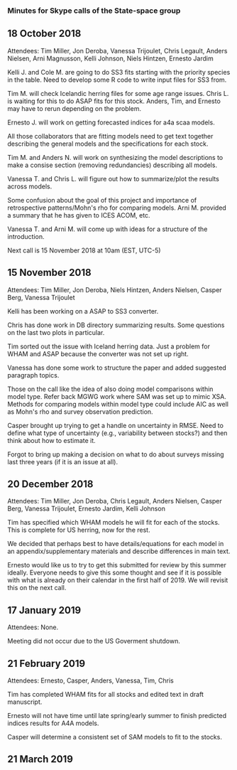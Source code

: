 ### Minutes for Skype calls of the State-space group

## 18 October 2018
Attendees:   Tim Miller, Jon Deroba, Vanessa Trijoulet, Chris Legault, Anders Nielsen, Arni Magnusson, Kelli Johnson, 
  Niels Hintzen, Ernesto Jardim

Kelli J. and Cole M. are going to do SS3 fits starting with the priority species in the table. Need to develop some R code to write input
files for SS3 from.

Tim M. will check Icelandic herring files for some age range issues. Chris L. is waiting for this to do ASAP fits for this stock. 
Anders, Tim, and Ernesto may have to rerun depending on the problem.

Ernesto J. will work on getting forecasted indices for a4a scaa models.

All those collaborators that are fitting models need to get text together describing the general models and the specifications for each 
stock.

Tim M. and Anders N. will work on synthesizing the model descriptions to make a consise section (removing redundancies) describing 
all models.

Vanessa T. and Chris L. will figure out how to summarize/plot the results across models.

Some confusion about the goal of this project and importance of retrospective patterns/Mohn's rho for comparing models. Arni M.
provided a summary that he has given to ICES ACOM, etc.

Vanessa T. and Arni M. will come up with ideas for a structure of the introduction.

Next call is 15 November 2018 at 10am (EST, UTC-5) 


## 15 November 2018
Attendees: Tim Miller, Jon Deroba, Niels Hintzen, Anders Nielsen, Casper Berg, Vanessa Trijoulet

Kelli has been working on a ASAP to SS3 converter.

Chris has done work in DB directory summarizing results. Some questions on the last two plots in particular.

Tim sorted out the issue with Iceland herring data. Just a problem for WHAM and ASAP because the converter was not set up right.

Vanessa has done some work to structure the paper and added suggested paragraph topics.

Those on the call like the idea of also doing model comparisons within model type. Refer back MGWG work where SAM was set up to mimic XSA. Methods for comparing models within model type could include AIC as well as Mohn's rho and survey observation prediction.

Casper brought up trying to get a handle on uncertainty in RMSE. Need to define what type of uncertainty (e.g., variability between stocks?) and then think about how to estimate it.

Forgot to bring up making a decision on what to do about surveys missing last three years (if it is an issue at all). 

## 20 December 2018
Attendees: Tim Miller, Jon Deroba, Chris Legault, Anders Nielsen, Casper Berg, Vanessa Trijoulet, Ernesto Jardim, Kelli Johnson

Tim has specified which WHAM models he will fit for each of the stocks. This is complete for US herring, now for the rest.

We decided that perhaps best to have details/equations for each model in an appendix/supplementary materials and describe differences in main text.

Ernesto would like us to try to get this submitted for review by this summer ideally. Everyone needs to give this some thought and see if it is possible with what is already on their calendar in the first half of 2019. We will revisit this on the next call.

## 17 January 2019
Attendees: None. 

Meeting did not occur due to the US Goverment shutdown.

## 21 February 2019
Attendees: Ernesto, Casper, Anders, Vanessa, Tim, Chris

Tim has completed WHAM fits for all stocks and edited text in draft manuscript.

Ernesto will not have time until late spring/early summer to finish predicted indices results for A4A models.

Casper will determine a consistent set of SAM models to fit to the stocks.

## 21 March 2019
